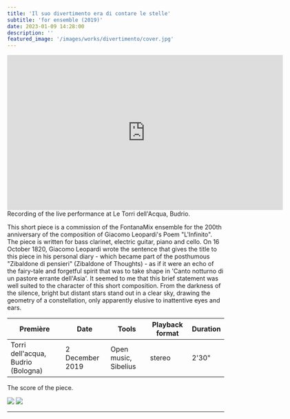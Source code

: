 ```yaml
---
title: 'Il suo divertimento era di contare le stelle'
subtitle: 'for ensemble (2019)'
date: 2023-01-09 14:28:00
description: ''
featured_image: '/images/works/divertimento/cover.jpg'
---
```



<iframe src="https://player.vimeo.com/video/787572985" width="640" height="360" frameborder="0" allowfullscreen></iframe>
Recording of the live performance at Le Torri dell'Acqua, Budrio. 


This short piece is a commission of the FontanaMix ensemble for the 200th anniversary of the composition of Giacomo Leopardi's Poem "L'Infinito". The piece is written for bass clarinet, electric guitar, piano and cello.
On 16 October 1820, Giacomo Leopardi wrote the sentence that gives the title to this piece in his personal diary - which became part of the posthumous "Zibaldone di pensieri" (Zibaldone of Thoughts) - as if it were an echo of the fairy-tale and forgetful spirit that was to take shape in 'Canto notturno di un pastore errante dell'Asia'. It seemed to me that this brief statement was well suited to the character of this short composition. From the darkness of the silence, bright but distant stars stand out in a clear sky, drawing the geometry of a constellation, only apparently elusive to inattentive eyes and ears.


| Première                             | Date              | Tools                  | Playback format       | Duration   |
|--------------------------------------|-------------------|------------------------|-----------------------|------------|
| Torri dell'acqua, Budrio (Bologna)   | 2 December 2019   | Open music, Sibelius   | stereo                | 2'30"      |


The score of the piece.


<div class="gallery" data-columns="2">
	<img src="{{site.baseurl}}/images/works/divertimento/snippet-1.jpg">
	<img src="{{site.baseurl}}/images/works/divertimento/snippet-2.jpg">
</div>

---